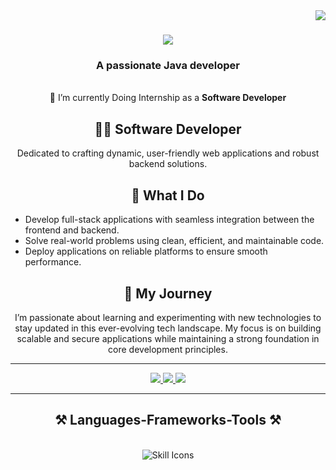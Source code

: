 <img align="right" src="https://visitor-badge.laobi.icu/badge?page_id=salesp07.salesp07" />

<h1 align="center">
    <img src="https://readme-typing-svg.herokuapp.com/?font=Righteous&size=35&center=true&vCenter=true&width=500&height=70&duration=4000&lines=Hi+There!+👋;+I'm+Prathmesh+Chougule!;" />
</h1>

<h3 align="center">A passionate Java developer</h3>

<br/>

<div align="center">
 🔭 I’m currently Doing Internship as a <b>Software Developer</b>
</div>

<h2 align="center">👨‍💻 Software Developer</h2>

<p align="center">
Dedicated to crafting dynamic, user-friendly web applications and robust backend solutions.
</p>



<h2 align="center">🚀 What I Do</h2>
<ul>
  <li>Develop full-stack applications with seamless integration between the frontend and backend.</li>
  <li>Solve real-world problems using clean, efficient, and maintainable code.</li>
  <li>Deploy applications on reliable platforms to ensure smooth performance.</li>
</ul>

<h2 align="center">🌱 My Journey</h2>
<p align="center">
I’m passionate about learning and experimenting with new technologies to stay updated in this ever-evolving tech landscape. My focus is on building scalable and secure applications while maintaining a strong foundation in core development principles.
</p>

---

<div align="center"> 
  <a href="https://github.com/Prathmeschougule">
    <img src="https://img.shields.io/badge/Gmail-333333?style=for-the-badge&logo=gmail&logoColor=red" />
  </a>
  <a href="https://github.com/Prathmeschougule" target="_blank">
    <img src="https://img.shields.io/badge/LinkedIn-0077B5?style=for-the-badge&logo=linkedin&logoColor=white" target="_blank" />
  </a>
  <a href="https://github.com/Prathmeschougule" target="_blank">
     <img src="https://img.shields.io/badge/Portfolio-FF5722?style=for-the-badge&logo=todoist&logoColor=white" target="_blank" /> <!-- sqlite, safari, google-chrome are other good icon options -->
  </a>
</div>

<hr/>
 
<h2 align="center">⚒️ Languages-Frameworks-Tools ⚒️</h2>
<br/>
<div align="center">
   <img src= "https://skillicons.dev/icons?i=js,ts,html,css,nodejs,mongodb,docker,figma,spring,xd,git,github,sql" alt="Skill Icons"/>
</div>

<br/>
